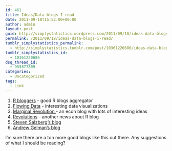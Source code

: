 ```yaml
---
id: 461
title: Ideas/Data blogs I read
date: 2011-09-18T15:52:00+00:00
author: admin
layout: post
guid: http://simplystatistics.wordpress.com/2011/09/18/ideas-data-blogs-i-read
permalink: /2011/09/18/ideas-data-blogs-i-read/
tumblr_simplystatistics_permalink:
  - http://simplystatistics.tumblr.com/post/10361220686/ideas-data-blogs-i-read
tumblr_simplystatistics_id:
  - 10361220686
dsq_thread_id:
  - 955877809
categories:
  - Uncategorized
tags:
  - Link
---
```

  1. <a href="http://www.r-bloggers.com/" target="_blank">R bloggers</a> - good R blogs aggregator
  2. <a href="http://flowingdata.com/" target="_blank">Flowing Data</a> - interesting data visualizations
  3. <a href="http://marginalrevolution.com/" target="_blank">Marginal Revolution </a>- an econ blog with lots of interesting ideas
  4. <a href="http://blog.revolutionanalytics.com/" target="_blank">Revolutions</a> - another news about R blog
  5. <a href="http://genome.fieldofscience.com/" target="_blank">Steven Salzberg&#8217;s blog</a>
  6. <a href="http://andrewgelman.com/" target="_blank">Andrew Gelman&#8217;s blog</a>

I&#8217;m sure there are a ton more good blogs like this out there. Any suggestions of what I should be reading? 
